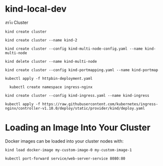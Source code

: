 # kind-local-dev

สรา้ง Cluster
```
kind create cluster
```

```
kind create cluster --name kind-2
```
```
kind create cluster --config kind-multi-node-config.yaml --name kind-multi-node

kind delete cluster --name kind-multi-node
```

```
kind create cluster --config kind-portmapping.yaml --name kind-portmap  
```
```
kubectl apply -f httpbin-deployment.yaml
```
```
  kubectl create namespace ingress-nginx
```
```
kind create cluster --config kind-ingress.yaml --name kind-ingress

kubectl apply -f https://raw.githubusercontent.com/kubernetes/ingress-nginx/controller-v1.10.0/deploy/static/provider/kind/deploy.yaml
```
# Loading an Image Into Your Cluster
Docker images can be loaded into your cluster nodes with:
```
kind load docker-image my-custom-image-0 my-custom-image-1
```


```
kubectl port-forward service/web-server-service 8080:80
```